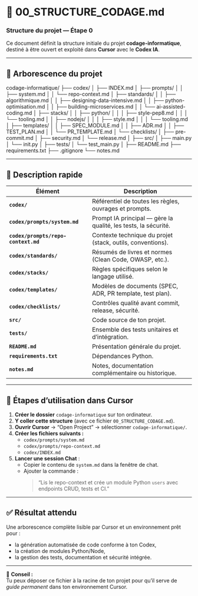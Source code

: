 # 📁 00_STRUCTURE_CODAGE.md  
### Structure du projet — Étape 0  

Ce document définit la structure initiale du projet **codage-informatique**,  
destiné à être ouvert et exploité dans **Cursor** avec le **Codex IA**.

---

## 🧩 Arborescence du projet
codage-informatique/
├── codex/
│ ├── INDEX.md
│ ├── prompts/
│ │ ├── system.md
│ │ └── repo-context.md
│ ├── standards/
│ │ ├── algorithmique.md
│ │ ├── designing-data-intensive.md
│ │ ├── python-optimisation.md
│ │ ├── building-microservices.md
│ │ └── ai-assisted-coding.md
│ ├── stacks/
│ │ ├── python/
│ │ │ ├── style-pep8.md
│ │ │ └── tooling.md
│ │ ├── nodejs/
│ │ │ ├── style.md
│ │ │ └── tooling.md
│ ├── templates/
│ │ ├── SPEC_MODULE.md
│ │ ├── ADR.md
│ │ ├── TEST_PLAN.md
│ │ └── PR_TEMPLATE.md
│ └── checklists/
│ ├── pre-commit.md
│ ├── security.md
│ └── release.md
│
├── src/
│ ├── main.py
│ └── init.py
│
├── tests/
│ └── test_main.py
│
├── README.md
├── requirements.txt
├── .gitignore
└── notes.md

---

## 🧠 Description rapide

| Élément | Description |
|----------|-------------|
| **`codex/`** | Référentiel de toutes les règles, ouvrages et prompts. |
| **`codex/prompts/system.md`** | Prompt IA principal — gère la qualité, les tests, la sécurité. |
| **`codex/prompts/repo-context.md`** | Contexte technique du projet (stack, outils, conventions). |
| **`codex/standards/`** | Résumés de livres et normes (Clean Code, OWASP, etc.). |
| **`codex/stacks/`** | Règles spécifiques selon le langage utilisé. |
| **`codex/templates/`** | Modèles de documents (SPEC, ADR, PR template, test plan). |
| **`codex/checklists/`** | Contrôles qualité avant commit, release, sécurité. |
| **`src/`** | Code source de ton projet. |
| **`tests/`** | Ensemble des tests unitaires et d’intégration. |
| **`README.md`** | Présentation générale du projet. |
| **`requirements.txt`** | Dépendances Python. |
| **`notes.md`** | Notes, documentation complémentaire ou historique. |

---

## 🧰 Étapes d’utilisation dans Cursor

1. **Créer le dossier** `codage-informatique` sur ton ordinateur.  
2. **Y coller cette structure** (avec ce fichier `00_STRUCTURE_CODAGE.md`).  
3. **Ouvrir Cursor** → “Open Project” → sélectionner `codage-informatique/`.  
4. **Créer les fichiers suivants :**
   - `codex/prompts/system.md`
   - `codex/prompts/repo-context.md`
   - `codex/INDEX.md`
5. **Lancer une session Chat** :
   - Copier le contenu de `system.md` dans la fenêtre de chat.  
   - Ajouter la commande :  
     > “Lis le repo-context et crée un module Python `users` avec endpoints CRUD, tests et CI.”  

---

## ✅ Résultat attendu
Une arborescence complète lisible par Cursor et un environnement prêt pour :
- la génération automatisée de code conforme à ton Codex,
- la création de modules Python/Node,
- la gestion des tests, documentation et sécurité intégrée.

---

🧠 **Conseil :**  
Tu peux déposer ce fichier à la racine de ton projet pour qu’il serve de *guide permanent* dans ton environnement Cursor.
